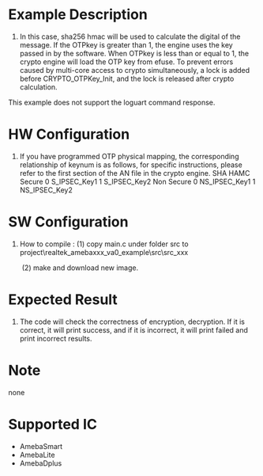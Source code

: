 # Example Description

1. In this case, sha256 hmac will be used to calculate the digital of the message. 
   If the OTPkey is greater than 1, the engine uses the key passed in by the software. 
   When OTPkey is less than or equal to 1, the crypto engine will load the OTP key from efuse.
   To prevent errors caused by multi-core access to crypto simultaneously, a lock is added before CRYPTO_OTPKey_Init, and the lock is released after crypto calculation.

This example does not support the loguart command response.

# HW Configuration

1. If you have programmed OTP physical mapping, the corresponding relationship of keynum is as follows, for specific instructions, please refer to the first section of the AN file in the crypto engine.
   		SHA HAMC	Secure				0	S_IPSEC_Key1
   										1	S_IPSEC_Key2
   					Non Secure			0	NS_IPSEC_Key1
   										1	NS_IPSEC_Key2

# SW Configuration

1. How to compile :
   	(1) copy main.c under folder src to project\realtek_amebaxxx_va0_example\src\src_xxx

   ​	(2) make and download new image.

# Expected Result

1. The code will check the correctness of encryption, decryption. 
   	If it is correct, it will print success, and if it is incorrect, it will print failed and print incorrect results.

# Note

none

# Supported IC

* AmebaSmart
* AmebaLite
* AmebaDplus